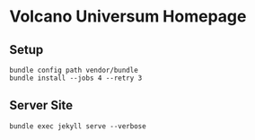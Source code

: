 # Volcano Universum Homepage

## Setup

```console
bundle config path vendor/bundle
bundle install --jobs 4 --retry 3
```

## Server Site

```console
bundle exec jekyll serve --verbose
```
